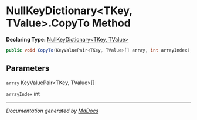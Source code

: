﻿# NullKeyDictionary\<TKey, TValue\>.CopyTo Method

**Declaring Type:** [NullKeyDictionary\<TKey, TValue\>](../index.md)

```csharp
public void CopyTo(KeyValuePair<TKey, TValue>[] array, int arrayIndex);
```

## Parameters

`array`  KeyValuePair\<TKey, TValue\>\[\]

`arrayIndex`  int

___

*Documentation generated by [MdDocs](https://github.com/ap0llo/mddocs)*
